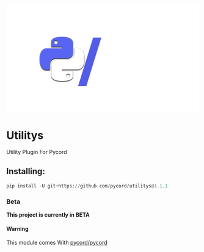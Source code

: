 ![Logo](pyc_utils.png)

# Utilitys

Utility Plugin For Pycord

## Installing:


```py
pip install -U git+https://github.com/pycord/utilitys@1.1.1
```

### Beta

**This project is currently in BETA**

#### Warning

This module comes With [pycord/pycord](https://github.com/pycord/pycord)
